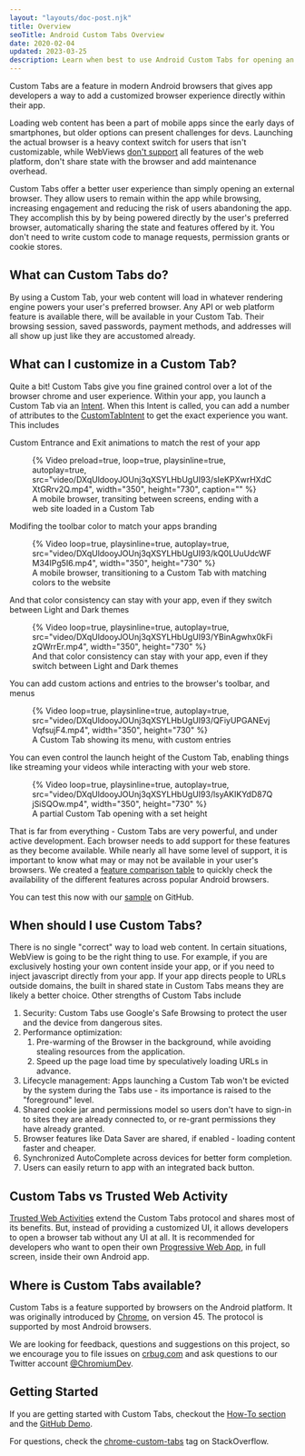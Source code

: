 ```yaml
---
layout: "layouts/doc-post.njk"
title: Overview
seoTitle: Android Custom Tabs Overview
date: 2020-02-04
updated: 2023-03-25
description: Learn when best to use Android Custom Tabs for opening an URL in your Android app.
---
```


Custom Tabs are a feature in modern Android browsers that gives app developers
a way to add a customized browser experience directly within their app.

Loading web content has been a part of mobile apps since the early days of
smartphones, but older options can present challenges for devs. Launching the
actual browser is a heavy context switch for users that isn't customizable,
while WebViews [don't support][6] all features of the web platform, don't share
state with the browser and add maintenance overhead.

Custom Tabs offer a better user experience than simply opening an external
browser. They allow users to remain within the app while browsing, increasing
engagement and reducing the risk of users abandoning the app. They accomplish
this by by being powered directly by the user's preferred browser, automatically
sharing the state and features offered by it. You don't need to write custom
code to manage requests, permission grants or cookie stores.


## What can Custom Tabs do?

By using a Custom Tab, your web content will load in whatever rendering engine
powers your user's preferred browser. Any API or web platform feature is
available there, will be available in your Custom Tab. Their browsing session,
saved passwords, payment methods, and addresses will all show up just like they
are accustomed already.

## What can I customize in a Custom Tab?

Quite a bit! Custom Tabs give you fine grained control over a lot of the browser
chrome and user experience. Within your app, you launch a Custom Tab via an [Intent](7).
When this Intent is called, you can add a number of attributes to the
[CustomTabIntent](8) to get the exact experience you want. This includes

Custom Entrance and Exit animations to match the rest of your app

<figure class="screenshot">
{% Video preload=true, loop=true, playsinline=true, autoplay=true, src="video/DXqUldooyJOUnj3qXSYLHbUgUI93/sIeKPXwrHXdCXtGRrv2Q.mp4", width="350", height="730", caption="" %}
  <figcaption>A mobile browser, transiting between screens, ending with a web site loaded in a Custom Tab</figcaption>
</figure>

Modifing the toolbar color to match your apps branding

<figure class="screenshot">
{% Video loop=true, playsinline=true, autoplay=true, src="video/DXqUldooyJOUnj3qXSYLHbUgUI93/kQ0LUuUdcWFM34IPg5I6.mp4", width="350", height="730" %}
  <figcaption>A mobile browser, transitioning to a Custom Tab with matching colors to the website</figcaption>
</figure>

And that color consistency can stay with your app, even if they switch between Light and Dark themes

<figure class="screenshot">
{% Video loop=true, playsinline=true, autoplay=true, src="video/DXqUldooyJOUnj3qXSYLHbUgUI93/YBinAgwhx0kFizQWrrEr.mp4", width="350", height="730" %}
  <figcaption>And that color consistency can stay with your app, even if they switch between Light and Dark themes</figcaption>
</figure>

You can add custom actions and entries to the browser's toolbar, and menus

<figure class="screenshot">
{% Video loop=true, playsinline=true, autoplay=true, src="video/DXqUldooyJOUnj3qXSYLHbUgUI93/QFiyUPGANEvjVqfsujF4.mp4", width="350", height="730" %}
  <figcaption>A Custom Tab showing its menu, with custom entries</figcaption>
</figure>

You can even control the launch height of the Custom Tab, enabling things like
streaming your videos while interacting with your web store.

<figure class="screenshot">
{% Video loop=true, playsinline=true, autoplay=true, src="video/DXqUldooyJOUnj3qXSYLHbUgUI93/lsyAKIKYdD87QjSiSQOw.mp4", width="350", height="730" %}
  <figcaption>A partial Custom Tab opening with a set height</figcaption>
</figure>

That is far from everything - Custom Tabs are very powerful, and under active development. Each browser needs to add support for these features as they become available. While nearly all have some level of support, it is important to know what may or may not be available in your user's browsers. We created a [feature comparison table](/docs/android/custom-tabs/browser-support) to quickly check the availability of the different features across popular Android browsers.

You can test this now with our [sample][1] on GitHub.

## When should I use Custom Tabs?

There is no single "correct" way to load web content. In certain situations,
WebView is going to be the right thing to use. For example, if you are
exclusively hosting your own content inside your app, or if you need to inject
javascript directly from your app. If your app directs people to URLs outside
domains, the built in shared state in Custom Tabs means they are likely a
better choice. Other strengths of Custom Tabs include

1. Security: Custom Tabs use Google's Safe Browsing to protect the user and the
device from dangerous sites.
1. Performance optimization:
	1. Pre-warming of the Browser in the background, while avoiding stealing
	resources from the application.
	1. Speed up the page load time by speculatively loading URLs in advance.
1. Lifecycle management: Apps launching a Custom Tab won't be evicted by the
	system during the Tabs use - its importance is raised to the "foreground" level.
1. Shared cookie jar and permissions model so users don't have to sign-in to sites
	they are already connected to, or re-grant permissions they have already
	granted.
1. Browser features like Data Saver are shared, if enabled - loading content faster and cheaper.
1. Synchronized AutoComplete across devices for better form completion.
1. Users can easily return to app with an integrated back button.

## Custom Tabs vs Trusted Web Activity

[Trusted Web Activities][9] extend the Custom Tabs protocol and shares most of its benefits.
But, instead of providing a customized UI, it allows developers to open a browser tab without
any UI at all. It is recommended for developers who want to open their own
[Progressive Web App][10], in full screen, inside their own Android app.

## Where is Custom Tabs available?

Custom Tabs is a feature supported by browsers on the Android platform. It was originally
introduced by [Chrome][2], on version 45. The protocol is supported by most Android
browsers.

We are looking for feedback, questions and suggestions on this project, so we encourage you to file
issues on [crbug.com][3] and ask questions to our Twitter account
[@ChromiumDev][4].

## Getting Started

If you are getting started with Custom Tabs, checkout the [How-To section][11] and the
[GitHub Demo][1].

For questions, check the [chrome-custom-tabs][5] tag on StackOverflow.

[1]: https://github.com/GoogleChrome/android-browser-helper/tree/master/demos/custom-tabs-example-app
[2]: https://play.google.com/store/apps/details?id=com.chrome
[3]: https://crbug.com
[4]: https://twitter.com/ChromiumDev
[5]: https://stackoverflow.com/questions/tagged/chrome-custom-tabs
[6]: https://research.google/pubs/pub46739/
[7]: https://developer.android.com/guide/components/intents-filters
[8]: https://developer.android.com/reference/androidx/browser/customtabs/CustomTabsIntent
[9]: /docs/android/trusted-web-activity/
[10]: https://web.dev/progressive-web-apps/
[11]: /docs/android/custom-tabs/integration-guide/
